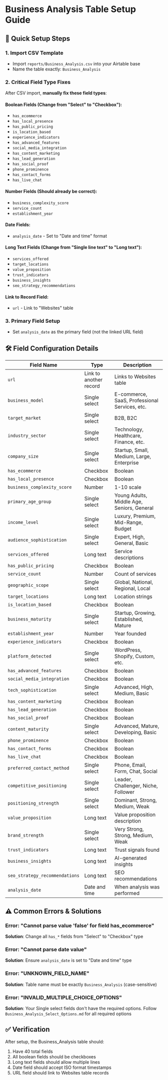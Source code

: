 # Business Analysis Table Setup Guide

## 🔧 **Quick Setup Steps**

### 1. **Import CSV Template**
- Import `reports/Business_Analysis.csv` into your Airtable base
- Name the table exactly: `Business_Analysis`

### 2. **Critical Field Type Fixes**
After CSV import, **manually fix these field types**:

#### **Boolean Fields** (Change from "Select" to "Checkbox"):
- `has_ecommerce` 
- `has_local_presence`
- `has_public_pricing`
- `is_location_based` 
- `experience_indicators`
- `has_advanced_features`
- `social_media_integration`
- `has_content_marketing`
- `has_lead_generation`
- `has_social_proof`
- `phone_prominence`
- `has_contact_forms`
- `has_live_chat`

#### **Number Fields** (Should already be correct):
- `business_complexity_score`
- `service_count`
- `establishment_year`

#### **Date Fields**:
- `analysis_date` - Set to "Date and time" format

#### **Long Text Fields** (Change from "Single line text" to "Long text"):
- `services_offered`
- `target_locations`
- `value_proposition`
- `trust_indicators`
- `business_insights`
- `seo_strategy_recommendations`

#### **Link to Record Field**:
- `url` - Link to "Websites" table

### 3. **Primary Field Setup**
- Set `analysis_date` as the primary field (not the linked URL field)

## 🛠️ **Field Configuration Details**

| Field Name | Type | Description |
|------------|------|-------------|
| `url` | Link to another record | Links to Websites table |
| `business_model` | Single select | E-commerce, SaaS, Professional Services, etc. |
| `target_market` | Single select | B2B, B2C |
| `industry_sector` | Single select | Technology, Healthcare, Finance, etc. |
| `company_size` | Single select | Startup, Small, Medium, Large, Enterprise |
| `has_ecommerce` | Checkbox | Boolean |
| `has_local_presence` | Checkbox | Boolean |
| `business_complexity_score` | Number | 1-10 scale |
| `primary_age_group` | Single select | Young Adults, Middle Age, Seniors, General |
| `income_level` | Single select | Luxury, Premium, Mid-Range, Budget |
| `audience_sophistication` | Single select | Expert, High, General, Basic |
| `services_offered` | Long text | Service descriptions |
| `has_public_pricing` | Checkbox | Boolean |
| `service_count` | Number | Count of services |
| `geographic_scope` | Single select | Global, National, Regional, Local |
| `target_locations` | Long text | Location strings |
| `is_location_based` | Checkbox | Boolean |
| `business_maturity` | Single select | Startup, Growing, Established, Mature |
| `establishment_year` | Number | Year founded |
| `experience_indicators` | Checkbox | Boolean |
| `platform_detected` | Single select | WordPress, Shopify, Custom, etc. |
| `has_advanced_features` | Checkbox | Boolean |
| `social_media_integration` | Checkbox | Boolean |
| `tech_sophistication` | Single select | Advanced, High, Medium, Basic |
| `has_content_marketing` | Checkbox | Boolean |
| `has_lead_generation` | Checkbox | Boolean |
| `has_social_proof` | Checkbox | Boolean |
| `content_maturity` | Single select | Advanced, Mature, Developing, Basic |
| `phone_prominence` | Checkbox | Boolean |
| `has_contact_forms` | Checkbox | Boolean |
| `has_live_chat` | Checkbox | Boolean |
| `preferred_contact_method` | Single select | Phone, Email, Form, Chat, Social |
| `competitive_positioning` | Single select | Leader, Challenger, Niche, Follower |
| `positioning_strength` | Single select | Dominant, Strong, Medium, Weak |
| `value_proposition` | Long text | Value proposition description |
| `brand_strength` | Single select | Very Strong, Strong, Medium, Weak |
| `trust_indicators` | Long text | Trust signals found |
| `business_insights` | Long text | AI-generated insights |
| `seo_strategy_recommendations` | Long text | SEO recommendations |
| `analysis_date` | Date and time | When analysis was performed |

## ⚠️ **Common Errors & Solutions**

### Error: "Cannot parse value 'false' for field has_ecommerce"
**Solution**: Change all `has_*` fields from "Select" to "Checkbox" type

### Error: "Cannot parse date value"
**Solution**: Ensure `analysis_date` is set to "Date and time" type

### Error: "UNKNOWN_FIELD_NAME"
**Solution**: Table name must be exactly `Business_Analysis` (case-sensitive)

### Error: "INVALID_MULTIPLE_CHOICE_OPTIONS"
**Solution**: Your Single select fields don't have the required options. Follow `Business_Analysis_Select_Options.md` for all required options

## ✅ **Verification**
After setup, the Business_Analysis table should:
1. Have 40 total fields
2. All boolean fields should be checkboxes
3. Long text fields should allow multiple lines
4. Date field should accept ISO format timestamps
5. URL field should link to Websites table records 